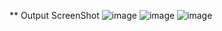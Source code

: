 ** Output ScreenShot
![image](https://github.com/user-attachments/assets/3063f000-3264-4110-a4d8-f420d309ee42)
![image](https://github.com/user-attachments/assets/4d60de2c-0415-4cad-aea9-6ff1e3623dd7)
![image](https://github.com/user-attachments/assets/35001524-a348-4aa4-b8d9-7894cd433358)
